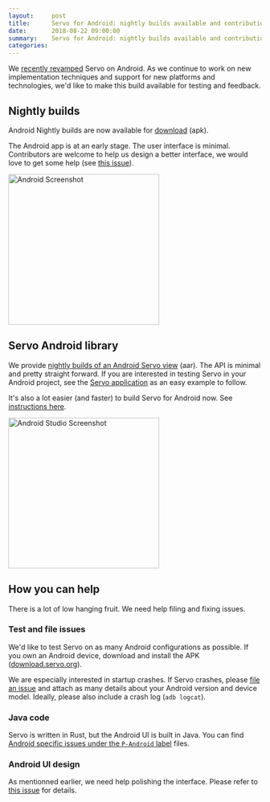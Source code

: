 ```yaml
---
layout:     post
title:      Servo for Android: nightly builds available and contribution opportunities
date:       2018-08-22 09:00:00
summary:    Servo for Android: nightly builds available and contribution opportunities
categories:
---
```


We [recently revamped](https://github.com/servo/servo/pull/20912) Servo on Android. As we continue to work on new implementation techniques and support for new platforms and technologies, we'd like to make this build available for testing and feedback.

## Nightly builds

Android Nightly builds are now available for [download](https://download.servo.org) (apk).

The Android app is at an early stage. The user interface is minimal. Contributors are welcome to help us design a better interface, we would love to get some help (see [this issue](https://github.com/servo/servo/issues/21403)).

<img width="300" alt="Android Screenshot" src="https://user-images.githubusercontent.com/373579/44078722-87f2bd00-9fa7-11e8-998b-7c3f61991b8a.png">

## Servo Android library

We provide [nightly builds of an Android Servo view](https://download.servo.org/nightly/android/servo-latest.aar) (aar). The API is minimal and pretty straight forward. If you are interested in testing Servo in your Android project, see the [Servo application](https://github.com/servo/servo/tree/master/support/android/apk/servoapp) as an easy example to follow.

It's also a lot easier (and faster) to build Servo for Android now. See [instructions here](https://github.com/servo/servo/wiki/Building-for-Android#working-on-the-user-interface-without-building-servo).

<img width="300" alt="Android Studio Screenshot" src="https://user-images.githubusercontent.com/373579/40770306-e90e6c24-64ec-11e8-820f-306feb9512e7.png">

## How you can help

There is a lot of low hanging fruit. We need help filing and fixing issues.

### Test and file issues

We'd like to test Servo on as many Android configurations as possible. If you own an Android device, download and install the APK ([download.servo.org](https://download.servo.org)).

We are especially interested in startup crashes. If Servo crashes, please [file an issue](https://github.com/servo/servo/issues/new) and attach as many details about your Android version and device model. Ideally, please also include a crash log (`adb logcat`).

### Java code

Servo is written in Rust, but the Android UI is built in Java. You can find [Android specific issues under the `P-Android` label](https://github.com/servo/servo/issues?utf8=✓&q=is%3Aissue+is%3Aopen+label%3AP-android) files.

### Android UI design

As mentionned earlier, we need help polishing the interface. Please refer to [this issue](https://github.com/servo/servo/issues/21403) for details.

